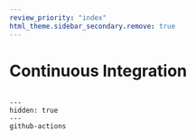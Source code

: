 ```yaml
---
review_priority: "index"
html_theme.sidebar_secondary.remove: true
---
```


# Continuous Integration

```{include} ../../_includes/menus/ci.md

```

```{toctree}
---
hidden: true
---
github-actions
```
